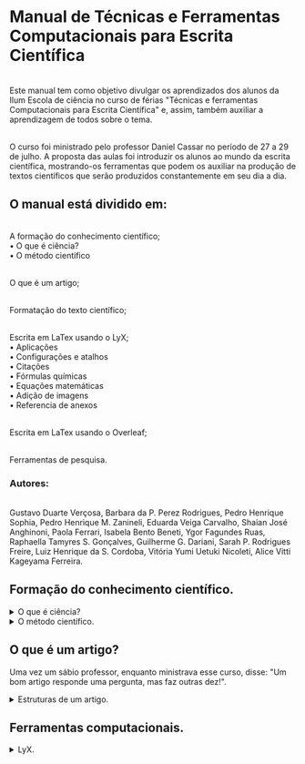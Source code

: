 # Manual de Técnicas e Ferramentas Computacionais para Escrita Científica

<br>Este manual tem como objetivo divulgar os aprendizados dos alunos da Ilum Escola de ciência no curso de férias "Técnicas e ferramentas Computacionais para Escrita Científica" e, assim, também auxiliar a aprendizagem de todos sobre o tema.

<br>O curso foi ministrado pelo professor Daniel Cassar no período de 27 a 29 de julho. A proposta das aulas foi introduzir os alunos ao mundo da escrita científica, mostrando-os  ferramentas que podem os auxiliar na produção de textos científicos que serão produzidos constantemente em seu dia a dia.

## O manual está dividido em:

<br>A formação do conhecimento científico;
<br>	• O que é ciência?
<br>	• O método científico
	
<br>O que é um artigo;

<br>Formatação do texto científico;

<br>Escrita em LaTex usando o LyX;
<br>	•  Aplicações
<br>	•  Configurações e atalhos
<br>	• Citações
<br>	• Fórmulas químicas
<br>	•  Equações matemáticas
<br>	•  Adição de imagens
<br>	•  Referencia de anexos
	
	
<br>Escrita em LaTex usando o Overleaf;

<br>Ferramentas de pesquisa.

### Autores:
<br>Gustavo Duarte Verçosa, Barbara da P. Perez Rodrigues, Pedro Henrique Sophia, Pedro Henrique M. Zanineli, Eduarda Veiga Carvalho, Shaian José Anghinoni, Paola Ferrari, Isabela Bento Beneti, Ygor Fagundes Ruas, Raphaella Tamyres S. Gonçalves, Guilherme G. Dariani, Sarah P. Rodrigues Freire, Luiz Henrique da S. Cordoba, Vitória Yumi Uetuki Nicoleti, Alice Vitti Kageyama Ferreira.


## Formação do conhecimento científico.
<details><summary>O que é ciência?</summary>
<p>
</p>
</details>
<details><summary>O método científico.</summary>
<p>
O método científico é o que se usa para se chegar a um resultado. Um exemplo é quando você está no laboratório e quer realizar um PCR, fazer nanopartículas ou realizar o cálculo do calor específico para algo: você precisa de alguns passos para chegar ao resultado desejado! Todas as etapas que você realizar, do começo ao fim, grandes ou pequenas, fazem parte do método científico.
<br> Temos alguns passos para chegar lá! Vejamos:
<br> Questionamento: para começar você deve ter uma questão que quer responder ou um problema que quer resolver, isso mediará todos os seus passos;
<br> Pesquisa bibliográfica: é um passo muito importante, afinal, como dizem, você não quer reinventar a roda! Então, atente-se em gastar um tempo para pesquisar na literatura sobre o que as pessoas já fizeram e/ou estão fazendo sobre o que você quer responder;
<br> Hipótese: juntando curiosidade (da etapa de questionamento) e conhecimento (pela pesquisa bibliográfica) formula-se uma hipótese, sendo um passo muito importante. A hipótese deve ser necessariamente falsificável, posteriormente você provará se ela está equivocada ou correta, reforçando ou reformulando-a;
<br> Análise de resultados: aqui é quando você verá se a sua hipótese foi falsificada ou não, chegando a um conhecimento científico. É a etapa que você analisa os resultados depois de todo um trabalhão que você (provavelmente) teve;
<br> Reportar as conclusões: não há ciência sem o reporte das conclusões! Afinal, como você vai fazer ciência sem falar do que você descobriu? Não faz sentido! É uma etapa importante para contar tudo o que você descobriu, onde você chegou com seu trabalho, se os pontos que você chegou refutam ou reforçam algum conceito, enfim, conte tudo e não esconda nada!
</p>
</details>

## O que é um artigo?
Uma vez um sábio professor, enquanto ministrava esse curso, disse: "Um bom artigo responde uma pergunta, mas faz outras dez!".
<details><summary>Estruturas de um artigo.</summary>
<p>
Resumo.
<br> Introdução.
<br> Revisão bibliográfica.
<br> Materiais e métodos.
<br> Resultados.
<br> Discussão.
<br> Conclusão.
<br> Agradecimentos.
<br> Referências.
</p>
</details>

## Ferramentas computacionais.
<details><summary>LyX.</summary>
<p>
Espaços.
<br> Equações.
<br> Imagens e tabelas.
<br> Referência cruzada.
<br> Módulos.
<br> Layout.
<br> Fórmulas químicas.
</p>
</details>

